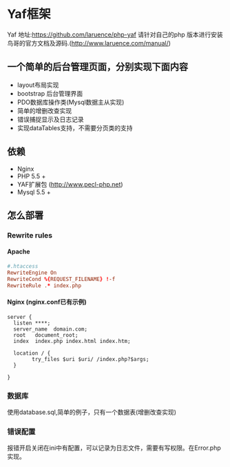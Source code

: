 # Yaf框架
Yaf 地址:https://github.com/laruence/php-yaf 请针对自己的php 版本进行安装
鸟哥的官方文档及源码.(http://www.laruence.com/manual/)

## 一个简单的后台管理页面，分别实现下面内容
- layout布局实现
- bootstrap 后台管理界面
- PDO数据库操作类(Mysql数据主从实现)
- 简单的增删改查实现
- 错误捕捉显示及日志记录
- 实现dataTables支持，不需要分页类的支持

## 依赖
- Nginx
- PHP 5.5 +
- YAF扩展包 (http://www.pecl-php.net)
- Mysql 5.5 +

## 怎么部署

### Rewrite rules

#### Apache

```conf
#.htaccess
RewriteEngine On
RewriteCond %{REQUEST_FILENAME} !-f
RewriteRule .* index.php
```

#### Nginx (nginx.conf已有示例)

```
server {
  listen ****;
  server_name  domain.com;
  root   document_root;
  index  index.php index.html index.htm;
 
  location / {
		try_files $uri $uri/ /index.php?$args;
  }

}
```
### 数据库
使用database.sql,简单的例子，只有一个数据表(增删改查实现)

### 错误配置
报错开启关闭在ini中有配置，可以记录为日志文件，需要有写权限。在Error.php实现。
